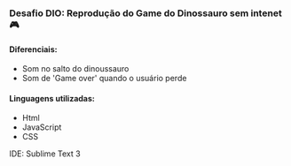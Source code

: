 ### Desafio DIO: Reprodução do Game do Dinossauro sem intenet :video_game:

#### Diferenciais:

- Som no salto do dinoussauro 
- Som de 'Game over' quando o usuário perde

#### Linguagens utilizadas:

- Html
- JavaScript
- CSS

IDE: Sublime Text 3





